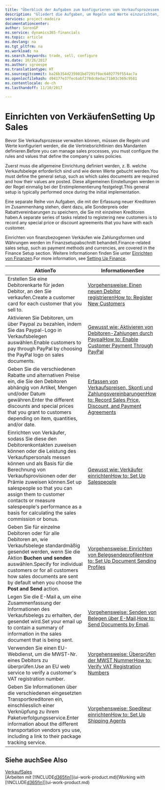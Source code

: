 ```yaml
---
title: "Überblick der Aufgaben zum konfigurieren von Verkaufsprozessen | Microsoft Docs"
description: "Gliedert die Aufgaben, um Regeln und Werte einzurichten, um Ihre Vertriebsrichtlinien und Arbeitsgänge zu definieren."
services: project-madeira
documentationcenter: 
author: SorenGP
ms.service: dynamics365-financials
ms.topic: article
ms.devlang: na
ms.tgt_pltfrm: na
ms.workload: na
ms.search.keywords: trade, sell, configure
ms.date: 10/26/2017
ms.author: sgroespe
ms.translationtype: HT
ms.sourcegitcommit: ba26b354d235981bd7291f9ac6402779f554ac7a
ms.openlocfilehash: d94177e37fec6abf278dc8edac71b03c569c9581
ms.contentlocale: de-ch
ms.lasthandoff: 11/10/2017

---
```

# <a name="setting-up-sales"></a><span data-ttu-id="48043-103">Einrichten von Verkäufen</span><span class="sxs-lookup"><span data-stu-id="48043-103">Setting Up Sales</span></span>
<span data-ttu-id="48043-104">Bevor Sie Verkaufsprozesse verwalten können, müssen die Regeln und Werte konfiguriert werden, die die Vertriebsrichtlinien des Mandanten definieren.</span><span class="sxs-lookup"><span data-stu-id="48043-104">Before you can manage sales processes, you must configure the rules and values that define the company's sales policies.</span></span>

<span data-ttu-id="48043-105">Zuerst muss die allgemeine Einrichtung definiert werden, z. B. welche Verkaufsbelege erforderlich sind und wie deren Werte gebucht werden.</span><span class="sxs-lookup"><span data-stu-id="48043-105">You must define the general setup, such as which sales documents are required and how their values are posted.</span></span> <span data-ttu-id="48043-106">Diese allgemeinen Einstellungen werden in der Regel einmalig bei der Erstimplementierung festgelegt.</span><span class="sxs-lookup"><span data-stu-id="48043-106">This general setup is typically performed once during the initial implementation.</span></span>

<span data-ttu-id="48043-107">Eine separate Reihe von Aufgaben, die mit der Erfassung neuer Kreditoren im Zusammenhang stehen, dient dazu, alle Sonderpreis oder Rabattvereinbarungen zu speichern, die Sie mit einzelnen Kreditoren haben.</span><span class="sxs-lookup"><span data-stu-id="48043-107">A separate series of tasks related to registering new customers is to record any special price or discount agreements that you have with each customer.</span></span>

<span data-ttu-id="48043-108">Einrichten von finanzbezogenen Verkäufen wie Zahlungsformen und Währungen werden im Finanzsetupabschnitt behandelt.</span><span class="sxs-lookup"><span data-stu-id="48043-108">Finance-related sales setup, such as payment methods and currencies, are covered in the Finance Setup section.</span></span> <span data-ttu-id="48043-109">Weitere Informationen finden Sie unter [Einrichten von Finanzen](finance-setup-finance.md).</span><span class="sxs-lookup"><span data-stu-id="48043-109">For more information, see [Setting Up Finance](finance-setup-finance.md).</span></span>

| <span data-ttu-id="48043-110">Aktion</span><span class="sxs-lookup"><span data-stu-id="48043-110">To</span></span> | <span data-ttu-id="48043-111">Informationen</span><span class="sxs-lookup"><span data-stu-id="48043-111">See</span></span> |
| --- | --- |
| <span data-ttu-id="48043-112">Erstellen Sie eine Debitorenkarte für jeden Debitor, an den Sie verkaufen.</span><span class="sxs-lookup"><span data-stu-id="48043-112">Create a customer card for each customer that you sell to.</span></span> |[<span data-ttu-id="48043-113">Vorgehensweise: Einen neuen Debitor registrieren</span><span class="sxs-lookup"><span data-stu-id="48043-113">How to: Register New Customers</span></span>](sales-how-register-new-customers.md) |
| <span data-ttu-id="48043-114">Aktivieren Sie Debitoren, um über Paypal zu bezahlen, indem Sie das Paypal-Logo in Verkaufsbelegen auswählen.</span><span class="sxs-lookup"><span data-stu-id="48043-114">Enable customers to pay through PayPal by choosing the PayPal logo on sales documents.</span></span> |[<span data-ttu-id="48043-115">Gewusst wie: Aktivieren von Debitoren-Zahlungen durch Paypal</span><span class="sxs-lookup"><span data-stu-id="48043-115">How to: Enable Customer Payment Through PayPal</span></span>](sales-how-enable-payment-service-extensions.md) |
| <span data-ttu-id="48043-116">Geben Sie die verschiedenen Rabatte und alternativen Preise ein, die Sie den Debitoren abhängig von Artikel, Mengen und/oder Datum gewähren.</span><span class="sxs-lookup"><span data-stu-id="48043-116">Enter the different discounts and special prices that you grant to customers depending on item, quantities, and/or date.</span></span> |[<span data-ttu-id="48043-117">Erfassen von Verkaufspreisen, Skonti und Zahlungsvereinbarungen</span><span class="sxs-lookup"><span data-stu-id="48043-117">How to: Record Sales Price, Discount, and Payment Agreements</span></span>](sales-how-record-sales-price-discount-payment-agreements.md) |
| <span data-ttu-id="48043-118">Einrichten von Verkäufer, sodass Sie diese den Debitorenkontakten zuweisen können oder die Leistung des Verkaufspersonals messen können und als Basis für die Berechnung von Verkaufsprovisionen oder der Prämie zuweisen können.</span><span class="sxs-lookup"><span data-stu-id="48043-118">Set up salespeople so that you can assign them to customer contacts or measure salespeople's performance as a basis for calculating the sales commission or bonus.</span></span> |[<span data-ttu-id="48043-119">Gewusst wie: Verkäufer einrichten</span><span class="sxs-lookup"><span data-stu-id="48043-119">How to: Set Up Salespeople</span></span>](sales-how-setup-salespeople.md) |
| <span data-ttu-id="48043-120">Geben Sie für einzelne Debitoren oder für alle Debitoren an, wie Verkaufsbelege standardmäßig gesendet werden, wenn Sie die Aktion **Buchen und senden** auswählen.</span><span class="sxs-lookup"><span data-stu-id="48043-120">Specify for individual customers or for all customers how sales documents are sent by default when you choose the **Post and Send** action.</span></span> |[<span data-ttu-id="48043-121">Vorgehensweise: Einrichten von Belegsendeprofilen</span><span class="sxs-lookup"><span data-stu-id="48043-121">How to: Set Up Document Sending Profiles</span></span>](sales-how-setup-document-send-profiles.md) |
| <span data-ttu-id="48043-122">Legen Sie die E-Mail a, um eine Zusammenfassung der Informationen des Verkaufsbelegs zu erhalten, der gesendet wird.</span><span class="sxs-lookup"><span data-stu-id="48043-122">Set your email up to contain a summary of information in the sales document that is being sent.</span></span> |<span data-ttu-id="48043-123">[Vorgehensweise: Senden von Belegen über E-Mail](ui-how-send-documents-email.md).</span><span class="sxs-lookup"><span data-stu-id="48043-123">[How to: Send Documents by Email](ui-how-send-documents-email.md).</span></span> |
|<span data-ttu-id="48043-124">Verwenden Sie einen EU-Webdienst, um die MWST-Nr. eines Debitors zu überprüfen.</span><span class="sxs-lookup"><span data-stu-id="48043-124">Use an EU web service to verify a customer's VAT registration number.</span></span>|[<span data-ttu-id="48043-125">Vorgehensweise: Überprüfen der MWST Nummer</span><span class="sxs-lookup"><span data-stu-id="48043-125">How to: Verify VAT Registration Numbers</span></span>](finance-setup-vat.md)|
|<span data-ttu-id="48043-126">Geben Sie Informationen über die verschiedenen eingesetzten Transportkreditoren ein, einschliesslich einer Verknüpfung zu ihrem Paketverfolgungsservice.</span><span class="sxs-lookup"><span data-stu-id="48043-126">Enter information about the different transportation vendors you use, including a link to their package tracking service.</span></span>|[<span data-ttu-id="48043-127">Vorgehensweise: Spediteur einrichten</span><span class="sxs-lookup"><span data-stu-id="48043-127">How to: Set Up Shipping Agents</span></span>](sales-how-to-set-up-shipping-agents.md)|

## <a name="see-also"></a><span data-ttu-id="48043-128">Siehe auch</span><span class="sxs-lookup"><span data-stu-id="48043-128">See Also</span></span>
[<span data-ttu-id="48043-129">Verkauf</span><span class="sxs-lookup"><span data-stu-id="48043-129">Sales</span></span>](sales-manage-sales.md)  
<span data-ttu-id="48043-130">[Arbeiten mit [!INCLUDE[d365fin](includes/d365fin_md.md)]](ui-work-product.md)</span><span class="sxs-lookup"><span data-stu-id="48043-130">[Working with [!INCLUDE[d365fin](includes/d365fin_md.md)]](ui-work-product.md)</span></span>

